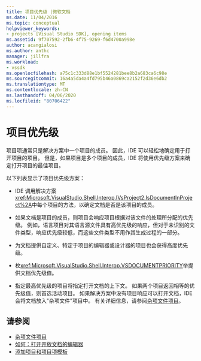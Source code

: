 ```yaml
---
title: 项目优先级 |微软文档
ms.date: 11/04/2016
ms.topic: conceptual
helpviewer_keywords:
- projects [Visual Studio SDK], opening items
ms.assetid: 9f707592-2fb6-4f75-9269-f6d4700a998e
author: acangialosi
ms.author: anthc
manager: jillfra
ms.workload:
- vssdk
ms.openlocfilehash: a75c1c333d88e1bf5524281bee8b2a683ca6c98e
ms.sourcegitcommit: 16a4a5da4a4fd795b46a0869ca2152f2d36e6db2
ms.translationtype: MT
ms.contentlocale: zh-CN
ms.lasthandoff: 04/06/2020
ms.locfileid: "80706422"
---
```

# <a name="project-priority"></a>项目优先级
项目项通常只是解决方案中一个项目的成员。 因此，IDE 可以轻松地确定用于打开项目的项目。 但是，如果项目是多个项目的成员，IDE 将使用优先级方案来确定打开项目的最佳项目。

 以下列表显示了项目优先级方案：

- IDE 调用解决方案<xref:Microsoft.VisualStudio.Shell.Interop.IVsProject2.IsDocumentInProject%2A>中每个项目的方法，以确定文档是否是该项目的成员。

- 如果文档是项目的成员，则项目会响应项目根据对该文件的处理所分配的优先级。 例如，语言项目对其语言源文件具有高优先级的响应，但对于未识别的文件类型，响应优先级较低，而这些文件类型不用作其生成过程的一部分。

- 为文档提供自定义、特定于项目的编辑器或设计器的项目也会获得高度优先级。

- 枚<xref:Microsoft.VisualStudio.Shell.Interop.VSDOCUMENTPRIORITY>举提供文档优先级值。

- 指定最高优先级的项目将指定打开文档的上下文。 如果两个项目返回相等的优先级值，则首选活动项目。 如果解决方案中没有项目响应可以打开文档，IDE 会将文档放入"杂项文件"项目中。 有关详细信息，请参阅[杂项文件项目](../../extensibility/internals/miscellaneous-files-project.md)。

## <a name="see-also"></a>请参阅
- [杂项文件项目](../../extensibility/internals/miscellaneous-files-project.md)
- [如何：打开开放文档的编辑器](../../extensibility/how-to-open-editors-for-open-documents.md)
- [添加项目和项目项模板](../../extensibility/internals/adding-project-and-project-item-templates.md)
